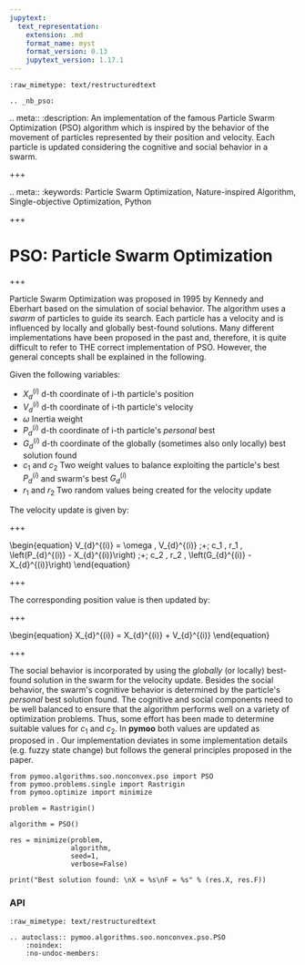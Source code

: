 ```yaml
---
jupytext:
  text_representation:
    extension: .md
    format_name: myst
    format_version: 0.13
    jupytext_version: 1.17.1
---
```


```{raw-cell}
:raw_mimetype: text/restructuredtext

.. _nb_pso:
```

.. meta::
   :description: An implementation of the famous Particle Swarm Optimization (PSO) algorithm which is inspired by the behavior of the movement of particles represented by their position and velocity. Each particle is updated considering the cognitive and social behavior in a swarm.

+++

.. meta::
   :keywords: Particle Swarm Optimization, Nature-inspired Algorithm, Single-objective Optimization, Python

+++

# PSO: Particle Swarm Optimization

+++

Particle Swarm Optimization was proposed in 1995 by Kennedy and Eberhart <cite data-cite="pso"></cite> based on the simulation of social behavior. The algorithm uses a *swarm* of particles to guide its search. Each particle has a velocity and is influenced by locally and globally best-found solutions. Many different implementations have been proposed in the past and, therefore, it is quite difficult to refer to THE correct implementation of PSO. However, the general concepts shall be explained in the following.

Given the following variables:

- $X_{d}^{(i)}$ d-th coordinate of i-th particle's position
- $V_{d}^{(i)}$ d-th coordinate of i-th particle's velocity 
- $\omega$ Inertia weight
- $P_{d}^{(i)}$ d-th coordinate of i-th particle's *personal* best 
- $G_{d}^{(i)}$ d-th coordinate of the globally (sometimes also only locally) best solution found
- $c_1$ and $c_2$ Two weight values to balance exploiting the particle's best $P_{d}^{(i)}$ and swarm's best $G_{d}^{(i)}$ 
- $r_1$ and $r_2$ Two random values being created for the velocity update

The velocity update is given by:

+++

\begin{equation}
V_{d}^{(i)} = \omega \, V_{d}^{(i)} \;+\; c_1 \, r_1 \, \left(P_{d}^{(i)} - X_{d}^{(i)}\right) \;+\; c_2 \, r_2 \, \left(G_{d}^{(i)} - X_{d}^{(i)}\right)
\end{equation}

+++

The corresponding position value is then updated by:

+++

\begin{equation}
X_{d}^{(i)} = X_{d}^{(i)} + V_{d}^{(i)}
\end{equation}

+++

The social behavior is incorporated by using the *globally* (or locally) best-found solution in the swarm for the velocity update. Besides the social behavior, the swarm's cognitive behavior is determined by the particle's *personal* best solution found.
The cognitive and social components need to be well balanced to ensure that the algorithm performs well on a variety of optimization problems.
Thus, some effort has been made to determine suitable values for $c_1$ and $c_2$. In **pymoo** both values are updated as proposed in <cite data-cite="pso_adapative"></cite>. Our implementation deviates in some implementation details (e.g. fuzzy state change) but follows the general principles proposed in the paper. 

```{code-cell} ipython3
from pymoo.algorithms.soo.nonconvex.pso import PSO
from pymoo.problems.single import Rastrigin
from pymoo.optimize import minimize

problem = Rastrigin()

algorithm = PSO()

res = minimize(problem,
               algorithm,
               seed=1,
               verbose=False)

print("Best solution found: \nX = %s\nF = %s" % (res.X, res.F))
```

### API

```{raw-cell}
:raw_mimetype: text/restructuredtext

.. autoclass:: pymoo.algorithms.soo.nonconvex.pso.PSO
    :noindex:
    :no-undoc-members:
```
